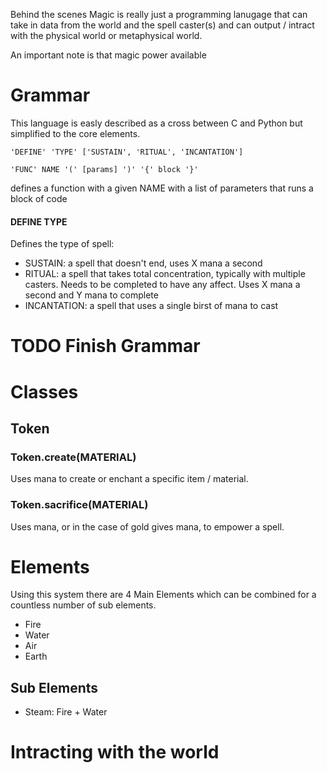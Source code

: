 Behind the scenes Magic is really just a programming lanugage that can take in data from the world and the spell caster(s) and can output / intract with the physical world or metaphysical world.

An important note is that magic power available 

# Grammar

This language is easly described as a cross between C and Python but simplified to the core elements.


```
'DEFINE' 'TYPE' ['SUSTAIN', 'RITUAL', 'INCANTATION']

'FUNC' NAME '(' [params] ')' '{' block '}'
```
defines a function with a given NAME with a list of parameters that runs a block of code

#### DEFINE TYPE
Defines the type of spell:
* SUSTAIN: a spell that doesn't end, uses X mana a second
* RITUAL: a spell that takes total concentration, typically with multiple casters. Needs to be completed to have any affect. Uses X mana a second and Y mana to complete
* INCANTATION: a spell that uses a single birst of mana to cast

# TODO Finish Grammar

# Classes

## Token
### Token.create(MATERIAL)
Uses mana to create or enchant a specific item / material. 

### Token.sacrifice(MATERIAL)
Uses mana, or in the case of gold gives mana, to empower a spell.

# Elements
Using this system there are 4 Main Elements which can be combined for a countless number of sub elements.

- Fire
- Water
- Air
- Earth

## Sub Elements

- Steam: Fire + Water


# Intracting with the world